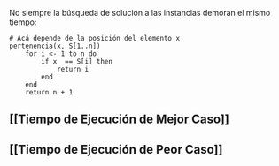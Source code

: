 No siempre la búsqueda de solución a las instancias demoran el mismo tiempo:
```
# Acá depende de la posición del elemento x
pertenencia(x, S[1..n])
	for i <- 1 to n do
		if x  == S[i] then
			return i
		end
	end
	return n + 1 
```
## [[Tiempo de Ejecución de Mejor Caso]]

## [[Tiempo de Ejecución de Peor Caso]]